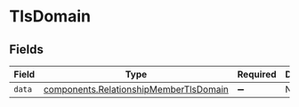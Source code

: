 # TlsDomain


## Fields

| Field                                                                                                   | Type                                                                                                    | Required                                                                                                | Description                                                                                             |
| ------------------------------------------------------------------------------------------------------- | ------------------------------------------------------------------------------------------------------- | ------------------------------------------------------------------------------------------------------- | ------------------------------------------------------------------------------------------------------- |
| `data`                                                                                                  | [components.RelationshipMemberTlsDomain](../../../sdk/models/components/relationshipmembertlsdomain.md) | :heavy_minus_sign:                                                                                      | N/A                                                                                                     |